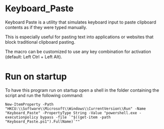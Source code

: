 # Keyboard_Paste

Keyboard Paste is a utility that simulates keyboard input to paste clipboard contents as if they were typed manually.

This is especially useful for pasting text into applications or websites that block traditional clipboard pasting.

The macro can be customized to use any key combination for activation (default: Left Ctrl + Left Alt).

# Run on startup

To have this program run on startup open a shell in the folder containing the script and run the following command:

```
New-ItemProperty -Path "HKCU:\\Software\\Microsoft\\Windows\\CurrentVersion\\Run" -Name "Keyboard_Paste" -PropertyType String -Value "powershell.exe -executionpolicy bypass -file `"$((get-item -path "Keyboard_Paste.ps1").FullName)`""
```
